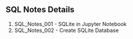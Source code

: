## SQL Notes Details
01. SQL_Notes_001 - SQLite in Jupyter Notebook
02. SQL_Notes_002 - Create SQLite Database